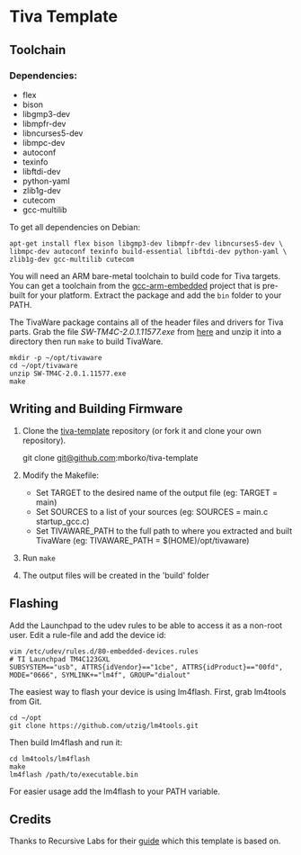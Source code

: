 Tiva Template
==================

## Toolchain

### Dependencies:

* flex
* bison
* libgmp3-dev
* libmpfr-dev
* libncurses5-dev
* libmpc-dev
* autoconf
* texinfo
* libftdi-dev
* python-yaml
* zlib1g-dev
* cutecom
* gcc-multilib

To get all dependencies on Debian:

    apt-get install flex bison libgmp3-dev libmpfr-dev libncurses5-dev \
    libmpc-dev autoconf texinfo build-essential libftdi-dev python-yaml \
    zlib1g-dev gcc-multilib cutecom

You will need an ARM bare-metal toolchain to build code for Tiva targets.
You can get a toolchain from the
[gcc-arm-embedded](https://launchpad.net/gcc-arm-embedded) project that is
pre-built for your platform. Extract the package and add the `bin` folder to
your PATH.

The TivaWare package contains all of the header files and drivers for
Tiva parts. Grab the file *SW-TM4C-2.0.1.11577.exe* from
[here](http://software-dl.ti.com/tiva-c/SW-TM4C/latest/index_FDS.html) and unzip it into a directory
then run `make` to build TivaWare.

    mkdir -p ~/opt/tivaware
    cd ~/opt/tivaware
    unzip SW-TM4C-2.0.1.11577.exe
    make

## Writing and Building Firmware

1. Clone the
   [tiva-template](https://github.com/uctools/tiva-template)
   repository (or fork it and clone your own repository).

	git clone git@github.com:mborko/tiva-template

2. Modify the Makefile:
    * Set TARGET to the desired name of the output file (eg: TARGET = main)
    * Set SOURCES to a list of your sources (eg: SOURCES = main.c
      startup\_gcc.c)
    * Set TIVAWARE\_PATH to the full path to where you extracted and built
      TivaWare (eg: TIVAWARE_PATH = $(HOME)/opt/tivaware)

3. Run `make`

4. The output files will be created in the 'build' folder

## Flashing

Add the Launchpad to the udev rules to be able to access it as a non-root user. Edit a rule-file and add the device id:

    vim /etc/udev/rules.d/80-embedded-devices.rules
    # TI Launchpad TM4C123GXL
    SUBSYSTEM=="usb", ATTRS{idVendor}=="1cbe", ATTRS{idProduct}=="00fd", MODE="0666", SYMLINK+="lm4f", GROUP="dialout"

The easiest way to flash your device is using lm4flash. First, grab lm4tools
from Git.

    cd ~/opt
    git clone https://github.com/utzig/lm4tools.git

Then build lm4flash and run it:

    cd lm4tools/lm4flash
    make
    lm4flash /path/to/executable.bin

For easier usage add the lm4flash to your PATH variable.

## Credits

Thanks to Recursive Labs for their
[guide](http://recursive-labs.com/blog/2012/10/28/stellaris-launchpad-gnu-linux-getting-started/)
which this template is based on.
